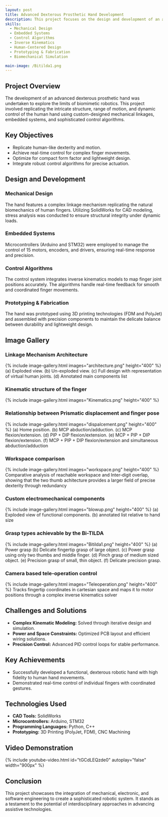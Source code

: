 ```yaml
---
layout: post
title: Advanced Dexterous Prosthetic Hand Development
description: This project focuses on the design and development of an advanced dexterous robotic hand, aiming to replicate the complex motion and functionality of a human hand. The project required expertise in mechanical design, embedded systems, control algorithms, and human-centered design to achieve high precision and functionality.
skills:
  - Mechanical Design
  - Embedded Systems
  - Control Algorithms
  - Inverse Kinematics
  - Human-Centered Design
  - Prototyping & Fabrication
  - Biomechanical Simulation

main-image: /Bitilda1.png
---
```


## Project Overview
The development of an advanced dexterous prosthetic hand was undertaken to explore the limits of biomimetic robotics. This project involved replicating the intricate structure, range of motion, and dynamic control of the human hand using custom-designed mechanical linkages, embedded systems, and sophisticated control algorithms.

## Key Objectives
- Replicate human-like dexterity and motion.
- Achieve real-time control for complex finger movements.
- Optimize for compact form factor and lightweight design.
- Integrate robust control algorithms for precise actuation.

## Design and Development
### Mechanical Design
The hand features a complex linkage mechanism replicating the natural biomechanics of human fingers. Utilizing SolidWorks for CAD modeling, stress analysis was conducted to ensure structural integrity under dynamic loads.

### Embedded Systems
Microcontrollers (Arduino and STM32) were employed to manage the control of 15 motors, encoders, and drivers, ensuring real-time response and precision.

### Control Algorithms
The control system integrates inverse kinematics models to map finger joint positions accurately. The algorithms handle real-time feedback for smooth and coordinated finger movements.

### Prototyping & Fabrication
The hand was prototyped using 3D printing technologies (FDM and PolyJet) and assembled with precision components to maintain the delicate balance between durability and lightweight design.

## Image Gallery

### Linkage Mechanism Architecture
{% include image-gallery.html images="architecture.png" height="400" %}
(a) Exploded view. (b) Un-exploded view. (c) Full design with representation of virtual human joints. (d) Annotated main components list

### Kinematic structure of the finger
{% include image-gallery.html images="Kinematics.png" height="400" %}

### Relationship between Prismatic displacement and finger pose 
{% include image-gallery.html images="dispalcement.png" height="400" %}
(a) Home position. (b) MCP abduction/adduction. (c) MCP flexion/extension. (d) PIP + DIP
flexion/extension. (e) MCP + PIP + DIP flexion/extension. (f) MCP + PIP + DIP flexion/extension and
simultaneous abduction/adduction

### Workspace comparison
{% include image-gallery.html images="workspace.png" height="400" %}
Comparative analysis of reachable workspace and Inter-digit overlap, showing that the two thumb achitecture provides a larger field of precise dexterity through redundancy

### Custom electromechanical components
{% include image-gallery.html images="blowup.png" height="400" %}
(a) Exploded view of functional components. (b) annotated list relative to hand size

### Grasp types achievable by the Bi-TILDA
{% include image-gallery.html images="Bitilda1.png" height="400" %}
(a) Power grasp (b) Delicate fingertip
grasp of large object. (c) Power grasp using only two thumbs and middle finger. (d) Pinch grasp of
medium sized object. (e) Precision grasp of small, thin object. (f) Delicate precision grasp.

### Camera based tele-operation control
{% include image-gallery.html images="Teleoperation.png" height="400" %}
Tracks fingertip coordinates in cartesian space and maps it to motor positions through a complex inverse kinematics solver

## Challenges and Solutions
- **Complex Kinematic Modeling:** Solved through iterative design and simulation.
- **Power and Space Constraints:** Optimized PCB layout and efficient wiring solutions.
- **Precision Control:** Advanced PID control loops for stable performance.

## Key Achievements
- Successfully developed a functional, dexterous robotic hand with high fidelity to human hand movements.
- Demonstrated real-time control of individual fingers with coordinated gestures.

## Technologies Used
- **CAD Tools:** SolidWorks
- **Microcontrollers:** Arduino, STM32
- **Programming Languages:** Python, C++
- **Prototyping:** 3D Printing (PolyJet, FDM), CNC Machining

## Video Demonstration
{% include youtube-video.html id="tGCdLEQzde0" autoplay="false" width="900px" %}

## Conclusion
This project showcases the integration of mechanical, electronic, and software engineering to create a sophisticated robotic system. It stands as a testament to the potential of interdisciplinary approaches in advancing assistive technologies.
